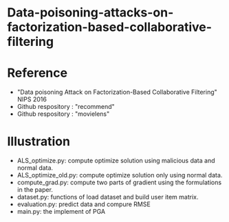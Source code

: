 # Data-poisoning-attacks-on-factorization-based-collaborative-filtering
# Reference
* "Data poisoning Attack on Factorization-Based Collaborative Filtering" NIPS 2016 
* Github respository : "recommend"
* Github respository : "movielens"
# Illustration
* ALS_optimize.py: compute optimize solution using malicious data and normal data.
* ALS_optimize_old.py: compute optimize solution only using normal data.
* compute_grad.py: compute two parts of gradient using the formulations in the paper.
* dataset.py: functions of load dataset and build user item matrix.
* evaluation.py: predict data and compure RMSE
* main.py: the implement of PGA
